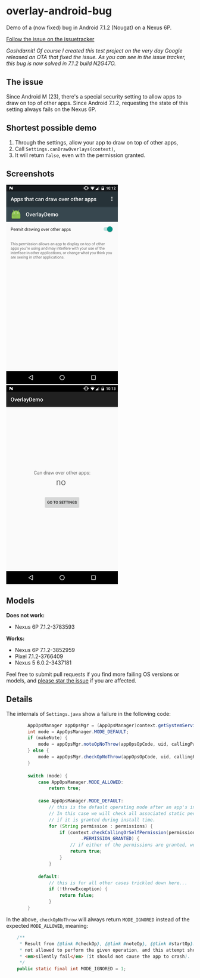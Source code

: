 # overlay-android-bug
Demo of a (now fixed) bug in Android 7.1.2 (Nougat) on a Nexus 6P.

[Follow the issue on the issuetracker](https://issuetracker.google.com/issues/37885328)

*Goshdarnit! Of course I created this test project on the very day Google released an OTA that fixed the issue. As you can see in the issue tracker, this bug is now solved in 7.1.2 build N2G47O.*

## The issue

Since Android M (23), there's a special security setting to allow apps to draw on top of other apps. Since Android 7.1.2, requesting the state of this setting always fails on the Nexus 6P.

## Shortest possible demo

1. Through the settings, allow your app to draw on top of other apps,
2. Call `Settings.canDrawOverlays(context)`,
3. It will return `false`, even with the permission granted.

## Screenshots

<img src="https://github.com/Pixplicity/overlay-android-bug/blob/master/screenshots/screenshot1.png?raw=true" width="300" /> <img src="https://github.com/Pixplicity/overlay-android-bug/blob/master/screenshots/screenshot2.png?raw=true" width="300" />

## Models

**Does not work:**

- Nexus 6P 7.1.2-3783593

**Works:**

- Nexus 6P 7.1.2-3852959
- Pixel 7.1.2-3766409
- Nexus 5 6.0.2-3437181

Feel free to submit pull requests if you find more failing OS versions or models, and [please star the issue](https://issuetracker.google.com/issues/37885328) if you are affected.

## Details

The internals of `Settings.java` show a failure in the following code:

```java
        AppOpsManager appOpsMgr = (AppOpsManager)context.getSystemService(Context.APP_OPS_SERVICE);
        int mode = AppOpsManager.MODE_DEFAULT;
        if (makeNote) {
            mode = appOpsMgr.noteOpNoThrow(appOpsOpCode, uid, callingPackage);
        } else {
            mode = appOpsMgr.checkOpNoThrow(appOpsOpCode, uid, callingPackage);
        }

        switch (mode) {
            case AppOpsManager.MODE_ALLOWED:
                return true;

            case AppOpsManager.MODE_DEFAULT:
                // this is the default operating mode after an app's installation
                // In this case we will check all associated static permission to see
                // if it is granted during install time.
                for (String permission : permissions) {
                    if (context.checkCallingOrSelfPermission(permission) == PackageManager
                            .PERMISSION_GRANTED) {
                        // if either of the permissions are granted, we will allow it
                        return true;
                    }
                }

            default:
                // this is for all other cases trickled down here...
                if (!throwException) {
                    return false;
                }
        }
```

In the above, `checkOpNoThrow` will always return `MODE_IGNORED` instead of the expected `MODE_ALLOWED`, meaning:

```java
    /**
     * Result from {@link #checkOp}, {@link #noteOp}, {@link #startOp}: the given caller is
     * not allowed to perform the given operation, and this attempt should
     * <em>silently fail</em> (it should not cause the app to crash).
     */
    public static final int MODE_IGNORED = 1;
```
